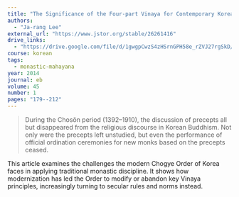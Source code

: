 ```yaml
---
title: "The Significance of the Four-part Vinaya for Contemporary Korean Buddhism with Reference to the Chogye Order"
authors:
  - "Ja-rang Lee"
external_url: "https://www.jstor.org/stable/26261416"
drive_links:
  - "https://drive.google.com/file/d/1gwgpCwzS4zHSrnGPH58e_rZVJ27rgSkD/view?usp=sharing"
course: korean
tags:
  - monastic-mahayana
year: 2014
journal: eb
volume: 45
number: 1
pages: "179--212"
---
```


> During the Chosŏn period (1392–1910), the discussion of precepts all
but disappeared from the religious discourse in Korean Buddhism. Not
only were the precepts left unstudied, but even the performance of official
ordination ceremonies for new monks based on the precepts ceased.

This article examines the challenges the modern Chogye Order of Korea faces in applying traditional monastic discipline. It shows how modernization has led the Order to modify or abandon key Vinaya principles, increasingly turning to secular rules and norms instead.
